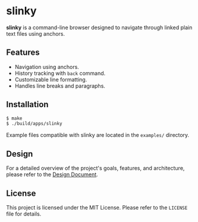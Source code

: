 # slinky

**slinky** is a command-line browser designed to navigate through linked plain text files using anchors.

## Features
- Navigation using anchors.
- History tracking with `back` command.
- Customizable line formatting.
- Handles line breaks and paragraphs.

## Installation

```sh
$ make
$ ./build/apps/slinky
```

Example files compatible with slinky are located in the `examples/` directory.

## Design

For a detailed overview of the project's goals, features, and architecture, please refer to the [Design Document](design.pdf).

## License

This project is licensed under the MIT License. Please refer to the `LICENSE` file for details.